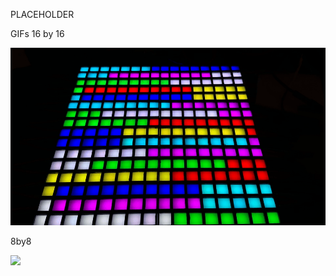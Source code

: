 PLACEHOLDER


GIFs
16 by 16

![](https://github.com/Mockedarche/RuePanel/blob/main/Media/16by16_example1.gif)

8by8

![](https://github.com/Mockedarche/RuePanel/blob/main/Media/final_hello_github.gif)

